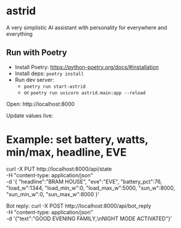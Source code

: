 # astrid
A very simplistic AI assistant with personality for everywhere and everything

## Run with Poetry
- Install Poetry: https://python-poetry.org/docs/#installation
- Install deps: `poetry install`
- Run dev server:
  - `poetry run start-astrid`
  - or `poetry run uvicorn astrid.main:app --reload`

Open: http://localhost:8000


Update values live:
# Example: set battery, watts, min/max, headline, EVE
curl -X PUT http://localhost:8000/api/state \
  -H "content-type: application/json" \
  -d '{
    "headline":"BRAM HOUSE",
    "eve":"EVE",
    "battery_pct":76,
    "load_w":1344, "load_min_w":0, "load_max_w":5000,
    "sun_w":8000,  "sun_min_w":0, "sun_max_w":8000
  }'

Bot reply:
curl -X POST http://localhost:8000/api/bot_reply \
  -H "content-type: application/json" \
  -d '{"text":"GOOD EVENING FAMILY,\nNIGHT MODE ACTIVATED"}'
